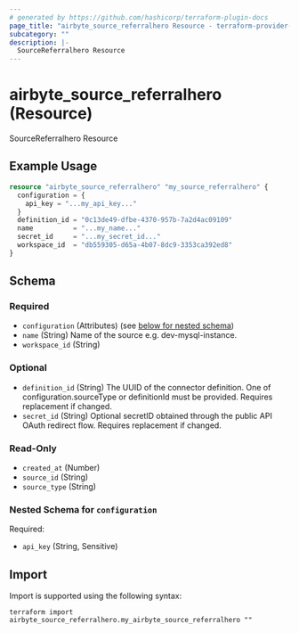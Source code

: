 ```yaml
---
# generated by https://github.com/hashicorp/terraform-plugin-docs
page_title: "airbyte_source_referralhero Resource - terraform-provider-airbyte"
subcategory: ""
description: |-
  SourceReferralhero Resource
---
```


# airbyte_source_referralhero (Resource)

SourceReferralhero Resource

## Example Usage

```terraform
resource "airbyte_source_referralhero" "my_source_referralhero" {
  configuration = {
    api_key = "...my_api_key..."
  }
  definition_id = "0c13de49-dfbe-4370-957b-7a2d4ac09109"
  name          = "...my_name..."
  secret_id     = "...my_secret_id..."
  workspace_id  = "db559305-d65a-4b07-8dc9-3353ca392ed8"
}
```

<!-- schema generated by tfplugindocs -->
## Schema

### Required

- `configuration` (Attributes) (see [below for nested schema](#nestedatt--configuration))
- `name` (String) Name of the source e.g. dev-mysql-instance.
- `workspace_id` (String)

### Optional

- `definition_id` (String) The UUID of the connector definition. One of configuration.sourceType or definitionId must be provided. Requires replacement if changed.
- `secret_id` (String) Optional secretID obtained through the public API OAuth redirect flow. Requires replacement if changed.

### Read-Only

- `created_at` (Number)
- `source_id` (String)
- `source_type` (String)

<a id="nestedatt--configuration"></a>
### Nested Schema for `configuration`

Required:

- `api_key` (String, Sensitive)

## Import

Import is supported using the following syntax:

```shell
terraform import airbyte_source_referralhero.my_airbyte_source_referralhero ""
```
